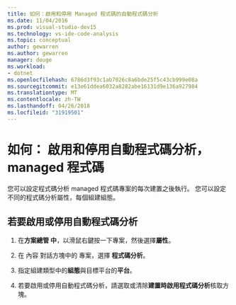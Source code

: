 ```yaml
---
title: 如何：啟用和停用 Managed 程式碼的自動程式碼分析
ms.date: 11/04/2016
ms.prod: visual-studio-dev15
ms.technology: vs-ide-code-analysis
ms.topic: conceptual
author: gewarren
ms.author: gewarren
manager: douge
ms.workload:
- dotnet
ms.openlocfilehash: 6786d3f93c1ab7026c8a6bde25f5c43cb999e08a
ms.sourcegitcommit: e13e61ddea6032a8282abe16131d9e136a927984
ms.translationtype: MT
ms.contentlocale: zh-TW
ms.lasthandoff: 04/26/2018
ms.locfileid: "31919501"
---
```

# <a name="how-to-enable-and-disable-automatic-code-analysis-for-managed-code"></a>如何： 啟用和停用自動程式碼分析，managed 程式碼

您可以設定程式碼分析 managed 程式碼專案的每次建置之後執行。 您可以設定不同的程式碼分析屬性，每個組建組態。

## <a name="to-enable-or-disable-automatic-code-analysis"></a>若要啟用或停用自動程式碼分析

1. 在**方案總管 中**，以滑鼠右鍵按一下專案，然後選擇**屬性**。

1. 在 內容 對話方塊中的 專案，選擇 **程式碼分析**。

1. 指定組建類型中的**組態**與目標平台的**平台**。

1. 若要啟用或停用自動程式碼分析，請選取或清除**建置時啟用程式碼分析**核取方塊。
